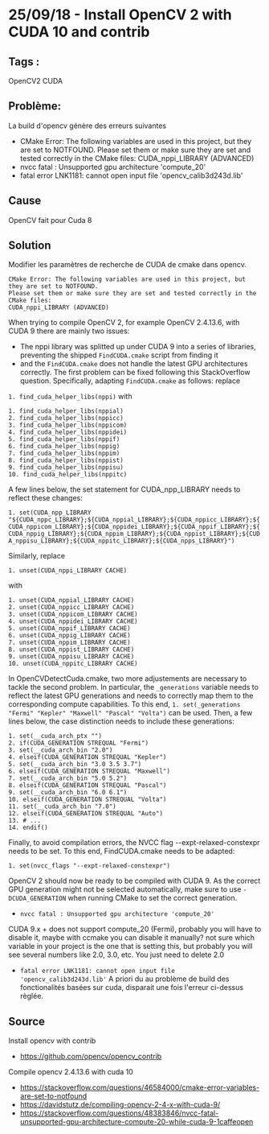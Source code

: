 # 25/09/18 - Install OpenCV 2 with CUDA 10 and contrib

## Tags :  
OpenCV2 CUDA

## Problème: 
La build d'opencv génère des erreurs suivantes 
 - CMake Error: The following variables are used in this project, but they are set to NOTFOUND.
Please set them or make sure they are set and tested correctly in the CMake files:
CUDA_nppi_LIBRARY (ADVANCED)
 - nvcc fatal : Unsupported gpu architecture 'compute_20'
 - fatal error LNK1181: cannot open input file 'opencv_calib3d243d.lib'

## Cause
OpenCV fait pour Cuda 8

## Solution

Modifier les paramètres de recherche de CUDA de cmake dans opencv.

```
CMake Error: The following variables are used in this project, but they are set to NOTFOUND.
Please set them or make sure they are set and tested correctly in the CMake files:
CUDA_nppi_LIBRARY (ADVANCED)
```

When trying to compile OpenCV 2, for example OpenCV 2.4.13.6, with CUDA 9 there are mainly two issues:
 - The nppi library was splitted up under CUDA 9 into a series of libraries, preventing the shipped `FindCUDA.cmake` script from finding it
 - and the `FindCUDA.cmake` does not handle the latest GPU architectures correctly.
The first problem can be fixed following this StackOverflow question. Specifically, adapting `FindCUDA.cmake` as follows: replace

```1. find_cuda_helper_libs(nppi)```
with
```
1. find_cuda_helper_libs(nppial)
2. find_cuda_helper_libs(nppicc)
3. find_cuda_helper_libs(nppicom)
4. find_cuda_helper_libs(nppidei)
5. find_cuda_helper_libs(nppif)
6. find_cuda_helper_libs(nppig)
7. find_cuda_helper_libs(nppim)
8. find_cuda_helper_libs(nppist)
9. find_cuda_helper_libs(nppisu)
10. find_cuda_helper_libs(nppitc)
```

A few lines below, the set statement for CUDA_npp_LIBRARY needs to reflect these changes:

```1. set(CUDA_npp_LIBRARY "${CUDA_nppc_LIBRARY};${CUDA_nppial_LIBRARY};${CUDA_nppicc_LIBRARY};${CUDA_nppicom_LIBRARY};${CUDA_nppidei_LIBRARY};${CUDA_nppif_LIBRARY};${CUDA_nppig_LIBRARY};${CUDA_nppim_LIBRARY};${CUDA_nppist_LIBRARY};${CUDA_nppisu_LIBRARY};${CUDA_nppitc_LIBRARY};${CUDA_npps_LIBRARY}")```

Similarly, replace

```1. unset(CUDA_nppi_LIBRARY CACHE)```

with

```
1. unset(CUDA_nppial_LIBRARY CACHE)
2. unset(CUDA_nppicc_LIBRARY CACHE)
3. unset(CUDA_nppicom_LIBRARY CACHE)
4. unset(CUDA_nppidei_LIBRARY CACHE)
5. unset(CUDA_nppif_LIBRARY CACHE)
6. unset(CUDA_nppig_LIBRARY CACHE)
7. unset(CUDA_nppim_LIBRARY CACHE)
8. unset(CUDA_nppist_LIBRARY CACHE)
9. unset(CUDA_nppisu_LIBRARY CACHE)
10. unset(CUDA_nppitc_LIBRARY CACHE)
```

In OpenCVDetectCuda.cmake, two more adjustements are necessary to tackle the second problem. In particular, the `_generations` variable needs to reflect the latest GPU generations and needs to correctly map them to the corresponding compute capabilities. To this end, `1. set(_generations "Fermi" "Kepler" "Maxwell" "Pascal" "Volta")` can be used. Then, a few lines below, the case distinction needs to include these generations:

```
1. set(__cuda_arch_ptx "")
2. if(CUDA_GENERATION STREQUAL "Fermi")
3. set(__cuda_arch_bin "2.0")
4. elseif(CUDA_GENERATION STREQUAL "Kepler")
5. set(__cuda_arch_bin "3.0 3.5 3.7")
6. elseif(CUDA_GENERATION STREQUAL "Maxwell")
7. set(__cuda_arch_bin "5.0 5.2")
8. elseif(CUDA_GENERATION STREQUAL "Pascal")
9. set(__cuda_arch_bin "6.0 6.1")
10. elseif(CUDA_GENERATION STREQUAL "Volta")
11. set(__cuda_arch_bin "7.0")
12. elseif(CUDA_GENERATION STREQUAL "Auto")
13. # ...
14. endif()
 ```
  
Finally, to avoid compilation errors, the NVCC flag --expt-relaxed-constexpr needs to be set. To this end, FindCUDA.cmake needs to be adapted:

```1. set(nvcc_flags "--expt-relaxed-constexpr")```

OpenCV 2 should now be ready to be compiled with CUDA 9. As the correct GPU generation might not be selected automatically, make sure to use `-DCUDA_GENERATION` when running CMake to set the correct generation.

 - `nvcc fatal : Unsupported gpu architecture 'compute_20'`

CUDA 9.x + does not support compute_20 (Fermi), probably you will have to disable it, maybe with ccmake you can disable it manually? not sure which variable in your project is the one that is setting this, but probably you will see several numbers like 2.0, 3.0, etc. You just need to delete 2.0

 - `fatal error LNK1181: cannot open input file 'opencv_calib3d243d.lib'`
A priori du au problème de build des fonctionalités basées sur cuda, disparait une fois l'erreur ci-dessus règlée.


## Source
Install opencv with contrib 
 - https://github.com/opencv/opencv_contrib

Compile opencv 2.4.13.6 with cuda 10
 - https://stackoverflow.com/questions/46584000/cmake-error-variables-are-set-to-notfound
 - https://davidstutz.de/compiling-opencv-2-4-x-with-cuda-9/
 - https://stackoverflow.com/questions/48383846/nvcc-fatal-unsupported-gpu-architecture-compute-20-while-cuda-9-1caffeopen

